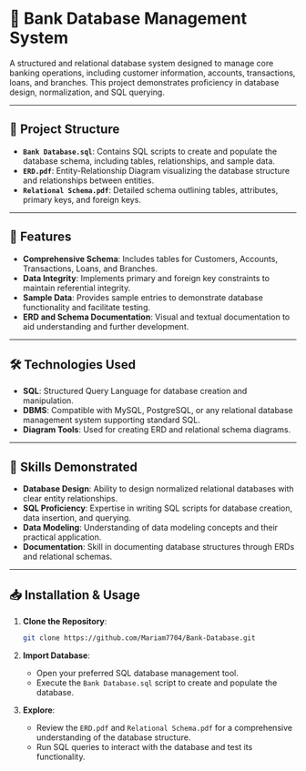 # 🏦 Bank Database Management System

A structured and relational database system designed to manage core banking operations, including customer information, accounts, transactions, loans, and branches. This project demonstrates proficiency in database design, normalization, and SQL querying.

---

## 📁 Project Structure

* **`Bank Database.sql`**: Contains SQL scripts to create and populate the database schema, including tables, relationships, and sample data.
* **`ERD.pdf`**: Entity-Relationship Diagram visualizing the database structure and relationships between entities.
* **`Relational Schema.pdf`**: Detailed schema outlining tables, attributes, primary keys, and foreign keys.

---

## 🚀 Features

* **Comprehensive Schema**: Includes tables for Customers, Accounts, Transactions, Loans, and Branches.
* **Data Integrity**: Implements primary and foreign key constraints to maintain referential integrity.
* **Sample Data**: Provides sample entries to demonstrate database functionality and facilitate testing.
* **ERD and Schema Documentation**: Visual and textual documentation to aid understanding and further development.

---

## 🛠️ Technologies Used

* **SQL**: Structured Query Language for database creation and manipulation.
* **DBMS**: Compatible with MySQL, PostgreSQL, or any relational database management system supporting standard SQL.
* **Diagram Tools**: Used for creating ERD and relational schema diagrams.

---

## 🧠 Skills Demonstrated

* **Database Design**: Ability to design normalized relational databases with clear entity relationships.
* **SQL Proficiency**: Expertise in writing SQL scripts for database creation, data insertion, and querying.
* **Data Modeling**: Understanding of data modeling concepts and their practical application.
* **Documentation**: Skill in documenting database structures through ERDs and relational schemas.

---

## 📥 Installation & Usage

1. **Clone the Repository**:

   ```bash
   git clone https://github.com/Mariam7704/Bank-Database.git
   ```

2. **Import Database**:

   * Open your preferred SQL database management tool.
   * Execute the `Bank Database.sql` script to create and populate the database.

3. **Explore**:

   * Review the `ERD.pdf` and `Relational Schema.pdf` for a comprehensive understanding of the database structure.
   * Run SQL queries to interact with the database and test its functionality.
